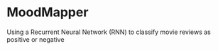 # MoodMapper
Using a Recurrent Neural Network (RNN) to classify movie reviews as positive or negative
